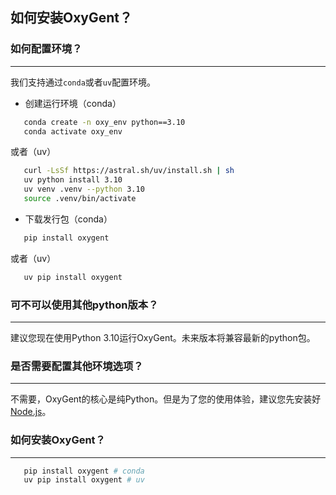 ## 如何安装OxyGent？

### 如何配置环境？
---

我们支持通过`conda`或者`uv`配置环境。

+ 创建运行环境（conda）
```bash
   conda create -n oxy_env python==3.10
   conda activate oxy_env
```
或者（uv）
```bash
   curl -LsSf https://astral.sh/uv/install.sh | sh
   uv python install 3.10 
   uv venv .venv --python 3.10
   source .venv/bin/activate
```
+ 下载发行包（conda）
```bash
   pip install oxygent
```
或者（uv）
```bash
   uv pip install oxygent
```

### 可不可以使用其他python版本？
---

建议您现在使用Python 3.10运行OxyGent。未来版本将兼容最新的python包。

### 是否需要配置其他环境选项？
---

不需要，OxyGent的核心是纯Python。但是为了您的使用体验，建议您先安装好[Node.js](https://nodejs.org)。

### 如何安装OxyGent？
---
```bash
   pip install oxygent # conda
   uv pip install oxygent # uv
```

